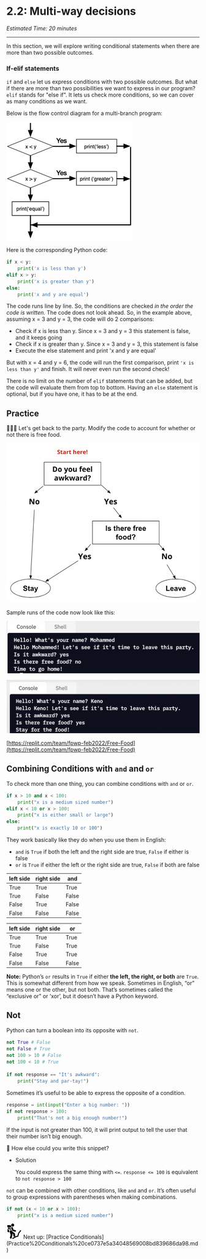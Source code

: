 # 2.2: Multi-way decisions

*Estimated Time: 20 minutes*

---

In this section, we will explore writing conditional statements when there are more than two possible outcomes.

### If-elif statements

`if` and `else` let us express conditions with two possible outcomes. But what if there are more than two possibilities we want to express in our program? `elif` stands for "else if". It lets us check more conditions, so we can cover as many conditions as we want.

Below is the flow control diagram for a multi-branch program:

![2%202%20Multi-way%20decisions%200802b3f934034598b8b029569e136c32/Untitled.png](2%202%20Multi-way%20decisions%200802b3f934034598b8b029569e136c32/Untitled.png)

Here is the corresponding Python code:

```python
if x < y:
    print('x is less than y')
elif x > y:
    print('x is greater than y')
else:
    print('x and y are equal')
```

The code runs line by line. So, the conditions are checked *in the order the code is written.* The code does not look ahead. So, in the example above, assuming x = 3 and y = 3, the code will do 2 comparisons:

- Check if x is less than y. Since x = 3 and y = 3 this statement is false, and it keeps going
- Check if x is greater than y. Since x = 3 and y = 3, this statement is false
- Execute the else statement and print 'x and y are equal'

But with x = 4 and y = 6, the code will run the first comparison, print `'x is less than y'` and finish. It will never even run the second check!

There is no limit on the number of `elif` statements that can be added, but the code will evaluate them from top to bottom. Having an `else` statement is optional, but if you have one, it has to be at the end.

## Practice

<aside>
👩🏿‍💻  Let's get back to the party. Modify the code to account for whether or not there is free food.

</aside>

![2%202%20Multi-way%20decisions%200802b3f934034598b8b029569e136c32/Screen_Shot_2021-07-27_at_3.10.10_PM.png](2%202%20Multi-way%20decisions%200802b3f934034598b8b029569e136c32/Screen_Shot_2021-07-27_at_3.10.10_PM.png)

Sample runs of the code now look like this:

![2%202%20Multi-way%20decisions%200802b3f934034598b8b029569e136c32/Untitled%201.png](2%202%20Multi-way%20decisions%200802b3f934034598b8b029569e136c32/Untitled%201.png)

![2%202%20Multi-way%20decisions%200802b3f934034598b8b029569e136c32/Untitled%202.png](2%202%20Multi-way%20decisions%200802b3f934034598b8b029569e136c32/Untitled%202.png)

[https://replit.com/team/fpwp-feb2022/Free-Food](https://replit.com/team/fpwp-feb2022/Free-Food)

## Combining Conditions with `and` and `or`

To check more than one thing, you can combine conditions with `and` or `or`.

```python
if x > 10 and x < 100:
	print("x is a medium sized number")
elif x < 10 or x > 100:
	print("x is either small or large")
else:
	print("x is exactly 10 or 100")
```

They work basically like they do when you use them in English:

- `and` is `True` if both the left and the right side are true, `False` if either is false
- `or` is `True` if either the left or the right side are true, `False` if both are false

| left side | right side | and |
| --- | --- | --- |
| True | True | True |
| True | False | False |
| False | True | False |
| False | False | False |

| left side | right side | or |
| --- | --- | --- |
| True | True | True |
| True | False | True |
| False | True | True |
| False | False | False |

**Note:** Python’s `or` results in `True` if either **the left, the right, or both** are `True`. This is somewhat different from how we speak. Sometimes in English, “or” means one or the other, but not both. That’s sometimes called the “exclusive or” or ‘xor’, but it doesn’t have a Python keyword.

## Not

Python can turn a boolean into its opposite with `not`.

```python
not True # False
not False # True
not 100 > 10 # False
not 100 < 10 # True

if not response == "It's awkward":
	print("Stay and par-tay!")
```

Sometimes it’s useful to be able to express the opposite of a condition.

```python
response = int(input("Enter a big number: "))
if not response > 100:
	print("That's not a big enough number!")
```

If the input is not greater than 100, it will print output to tell the user that their number isn’t big enough.

<aside>
🤔 How else could you write this snippet?

- Solution
    
    You could express the same thing with `<=`. 
    `response <= 100` is equivalent to `not response > 100`
    
</aside>

`not` can be combined with other conditions, like `and` and `or`. It’s often useful to group expressions with parentheses when making combinations.

```python
if not (x < 10 or x > 100):
	print("x is a medium sized number")
```

<aside>
<img src="../man-in-hike.png" alt="../man-in-hike.png" width="40px" /> Next up: [Practice Conditionals](Practice%20Conditionals%20ce0737e5a34048569008bd839686da98.md)

</aside>
